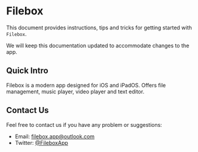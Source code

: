 # Filebox

This document provides instructions, tips and tricks for getting started with `Filebox`.

We will keep this documentation updated to accommodate changes to the app.


## Quick Intro

Filebox is a modern app designed for iOS and iPadOS. Offers file management, music player, video player and text editor.

## Contact Us

Feel free to contact us if you have any problem or suggestions:

- Email: [filebox.app@outlook.com](mailto://filebox.app@outlook.com)
- Twitter: [@FileboxApp](https://twitter.com/fileboxapp)